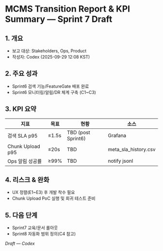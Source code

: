 # MCMS Transition Report & KPI Summary — Sprint 7 Draft

## 1. 개요
- 보고 대상: Stakeholders, Ops, Product
- 작성자: Codex (2025-09-29 12:08 KST)

## 2. 주요 성과
- Sprint6 검색 기능/FeatureGate 배포 완료
- Sprint6 모니터링/알림/DR 체계 구축 (C1~C3)

## 3. KPI 요약
| 지표 | 목표 | 현황 | 소스 |
|------|------|------|------|
| 검색 SLA p95 | ≤1.5s | TBD (post Sprint6) | Grafana
| Chunk Upload p95 | ≤20s | TBD | meta_sla_history.csv
| Ops 알림 성공률 | ≥99% | TBD | notify jsonl

## 4. 리스크 & 완화
- UX 정렬(E1~E3) 후 개발 착수 필요
- Chunk Upload PoC 실행 및 회귀 테스트 준비

## 5. 다음 단계
- Sprint7 교육/문서 롤아웃
- Sprint8 자동화 범위 정의(C4 참고)

*Draft — Codex*
